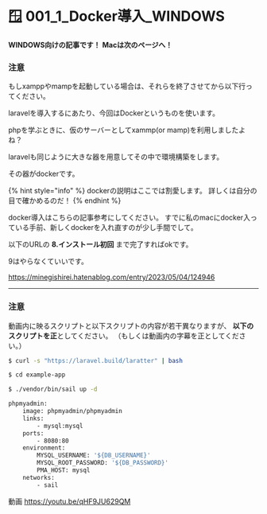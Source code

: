 # 🪟 001_1\_Docker導入_WINDOWS

**WINDOWS向けの記事です！**
**Macは次のページへ！**


### 注意
もしxamppやmampを起動している場合は、それらを終了させてから以下行ってください。

laravelを導入するにあたり、今回はDockerというものを使います。

phpを学ぶときに、仮のサーバーとしてxammp(or mamp)を利用しましたよね？

laravelも同じように大きな器を用意してその中で環境構築をします。

その器がdockerです。

{% hint style="info" %}
dockerの説明はここでは割愛します。
詳しくは自分の目で確かめるのだ！
{% endhint %}


docker導入はこちらの記事参考にしてください。
すでに私のmacにdocker入っている手前、新しくdockerを入れ直すのが少し手間でして。

以下のURLの
**8.インストール初回**
まで完了すればokです。

9はやらなくていいです。

https://minegishirei.hatenablog.com/entry/2023/05/04/124946

----

### 注意
動画内に映るスクリプトと以下スクリプトの内容が若干異なりますが、
**以下のスクリプトを正**としてください。
（もしくは動画内の字幕を正としてください。）

```bash
$ curl -s "https://laravel.build/laratter" | bash

$ cd example-app

$ ./vendor/bin/sail up -d
```


```bash
phpmyadmin:
    image: phpmyadmin/phpmyadmin
    links:
        - mysql:mysql
    ports:
        - 8080:80
    environment:
        MYSQL_USERNAME: '${DB_USERNAME}'
        MYSQL_ROOT_PASSWORD: '${DB_PASSWORD}'
        PMA_HOST: mysql
    networks:
        - sail
```



動画
https://youtu.be/qHF9JU629QM